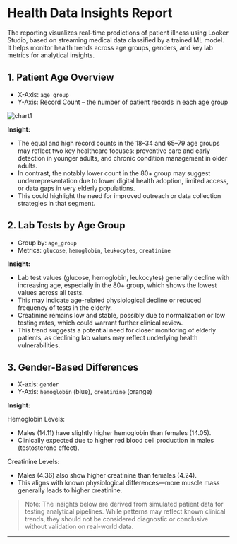 # Health Data Insights Report

The reporting visualizes real-time predictions of patient illness using Looker Studio, based on streaming medical data classified by a trained ML model. It helps monitor health trends across age groups, genders, and key lab metrics for analytical insights.

## 1. Patient Age Overview
- X-Axis: `age_group`
- Y-Axis: Record Count – the number of patient records in each age group

![chart1](https://github.com/user-attachments/assets/39addbe4-7cef-47b9-bd27-5bd730d2245c)

**Insight:**

- The equal and high record counts in the 18–34 and 65–79 age groups may reflect two key healthcare focuses: preventive care and early detection in younger adults, and chronic condition management in older adults.
- In contrast, the notably lower count in the 80+ group may suggest underrepresentation due to lower digital health adoption, limited access, or data gaps in very elderly populations.
- This could highlight the need for improved outreach or data collection strategies in that segment.

## 2. Lab Tests by Age Group
- Group by: `age_group`
- Metrics: `glucose`, `hemoglobin`, `leukocytes`, `creatinine`


**Insight:**

- Lab test values (glucose, hemoglobin, leukocytes) generally decline with increasing age, especially in the 80+ group, which shows the lowest values across all tests.
- This may indicate age-related physiological decline or reduced frequency of tests in the elderly.
- Creatinine remains low and stable, possibly due to normalization or low testing rates, which could warrant further clinical review.
- This trend suggests a potential need for closer monitoring of elderly patients, as declining lab values may reflect underlying health vulnerabilities.

## 3. Gender-Based Differences

- X-axis: `gender`
- Y-Axis: `hemoglobin` (blue), `creatinine` (orange)



**Insight:**

Hemoglobin Levels:

- Males (14.11) have slightly higher hemoglobin than females (14.05).
- Clinically expected due to higher red blood cell production in males (testosterone effect).

Creatinine Levels:
- Males (4.36) also show higher creatinine than females (4.24).
- This aligns with known physiological differences—more muscle mass generally leads to higher creatinine.

> Note: The insights below are derived from simulated patient data for testing analytical pipelines. While patterns may reflect known clinical trends, they should not be considered diagnostic or conclusive without validation on real-world data.
-----
